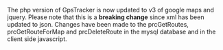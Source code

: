 The php version of GpsTracker is now updated to v3 of google maps and jquery. Please note that this is a __breaking change__ since xml has been updated to json. Changes have been made to the prcGetRoutes, prcGetRouteForMap and prcDeleteRoute in the mysql database and in the client side javascript.
